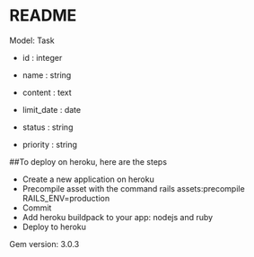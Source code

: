 # README

Model: Task

* id : integer
* name : string

* content : text

* limit_date : date

* status : string

* priority : string

##To deploy on heroku, here are the steps
* Create a new application on heroku
* Precompile asset with the command  rails assets:precompile RAILS_ENV=production
* Commit 
* Add heroku buildpack to your app: nodejs and ruby
* Deploy to heroku

Gem version: 3.0.3